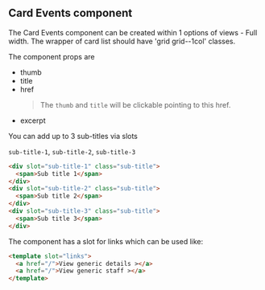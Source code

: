 
## Card Events component

The Card Events component can be created within 1 options of views - Full width.
The wrapper of card list should have 'grid grid--1col' classes.

The component props are

- thumb
- title
- href
  > The `thumb` and `title` will be clickable pointing to this href.
- excerpt

You can add up to 3 sub-titles via slots

`sub-title-1`, `sub-title-2`, `sub-title-3`

```html
<div slot="sub-title-1" class="sub-title">
  <span>Sub title 1</span>
</div>
<div slot="sub-title-2" class="sub-title">
  <span>Sub title 2</span>
</div>
<div slot="sub-title-3" class="sub-title">
  <span>Sub title 3</span>
</div>
```

The component has a slot for links which can be used like:

```html
<template slot="links">
  <a href="/">View generic details ></a>
  <a href="/">View generic staff ></a>
</template>
```
